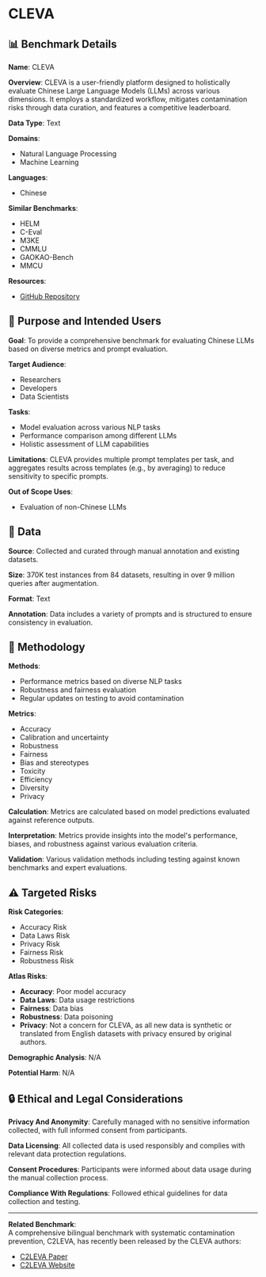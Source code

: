 # CLEVA

## 📊 Benchmark Details

**Name**: CLEVA

**Overview**: CLEVA is a user-friendly platform designed to holistically evaluate Chinese Large Language Models (LLMs) across various dimensions. It employs a standardized workflow, mitigates contamination risks through data curation, and features a competitive leaderboard.

**Data Type**: Text

**Domains**:
- Natural Language Processing
- Machine Learning

**Languages**:
- Chinese

**Similar Benchmarks**:
- HELM
- C-Eval
- M3KE
- CMMLU
- GAOKAO-Bench
- MMCU

**Resources**:
- [GitHub Repository](https://github.com/LaVi-Lab/CLEVA)

## 🎯 Purpose and Intended Users

**Goal**: To provide a comprehensive benchmark for evaluating Chinese LLMs based on diverse metrics and prompt evaluation.

**Target Audience**:
- Researchers
- Developers
- Data Scientists

**Tasks**:
- Model evaluation across various NLP tasks
- Performance comparison among different LLMs
- Holistic assessment of LLM capabilities

**Limitations**: CLEVA provides multiple prompt templates per task, and aggregates results across templates (e.g., by averaging) to reduce sensitivity to specific prompts.

**Out of Scope Uses**:
- Evaluation of non-Chinese LLMs

## 💾 Data

**Source**: Collected and curated through manual annotation and existing datasets.

**Size**: 370K test instances from 84 datasets, resulting in over 9 million queries after augmentation.

**Format**: Text

**Annotation**: Data includes a variety of prompts and is structured to ensure consistency in evaluation.

## 🔬 Methodology

**Methods**:
- Performance metrics based on diverse NLP tasks
- Robustness and fairness evaluation
- Regular updates on testing to avoid contamination

**Metrics**:
- Accuracy
- Calibration and uncertainty
- Robustness
- Fairness
- Bias and stereotypes
- Toxicity
- Efficiency
- Diversity
- Privacy

**Calculation**: Metrics are calculated based on model predictions evaluated against reference outputs.

**Interpretation**: Metrics provide insights into the model's performance, biases, and robustness against various evaluation criteria.

**Validation**: Various validation methods including testing against known benchmarks and expert evaluations.

## ⚠️ Targeted Risks

**Risk Categories**:
- Accuracy Risk
- Data Laws Risk
- Privacy Risk
- Fairness Risk
- Robustness Risk

**Atlas Risks**:
- **Accuracy**: Poor model accuracy
- **Data Laws**: Data usage restrictions
- **Fairness**: Data bias
- **Robustness**: Data poisoning
- **Privacy**: Not a concern for CLEVA, as all new data is synthetic or translated from English datasets with privacy ensured by original authors.

**Demographic Analysis**: N/A

**Potential Harm**: N/A

## 🔒 Ethical and Legal Considerations

**Privacy And Anonymity**: Carefully managed with no sensitive information collected, with full informed consent from participants.

**Data Licensing**: All collected data is used responsibly and complies with relevant data protection regulations.

**Consent Procedures**: Participants were informed about data usage during the manual collection process.

**Compliance With Regulations**: Followed ethical guidelines for data collection and testing.

---

**Related Benchmark**:  
A comprehensive bilingual benchmark with systematic contamination prevention, C2LEVA, has recently been released by the CLEVA authors:  
- [C2LEVA Paper](https://arxiv.org/abs/2412.04947)  
- [C2LEVA Website](http://www.lavicleva.com/c2leva)
